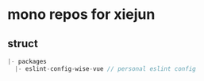 # mono repos for xiejun

## struct

```ts
|- packages
  |- eslint-config-wise-vue // personal eslint config
```
